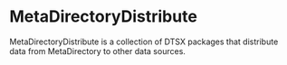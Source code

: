 # MetaDirectoryDistribute

MetaDirectoryDistribute is a collection of DTSX packages that distribute data from MetaDirectory to other data sources.
